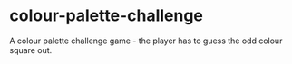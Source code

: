 # colour-palette-challenge
A colour palette challenge game - the player has to guess the odd colour square out.
